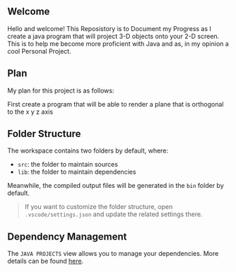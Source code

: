 ## Welcome

Hello and welcome! This Reposistory is to Document my Progress as I create a java program that will project 3-D objects onto your 2-D screen.
This is to help me become more proficient with Java and as, in my opinion a cool Personal Project.

## Plan

My plan for this project is as follows:

First create a program that will be able to render a plane that is orthogonal to the x y z axis


## Folder Structure

The workspace contains two folders by default, where:

- `src`: the folder to maintain sources
- `lib`: the folder to maintain dependencies

Meanwhile, the compiled output files will be generated in the `bin` folder by default.

> If you want to customize the folder structure, open `.vscode/settings.json` and update the related settings there.

## Dependency Management

The `JAVA PROJECTS` view allows you to manage your dependencies. More details can be found [here](https://github.com/microsoft/vscode-java-dependency#manage-dependencies).
